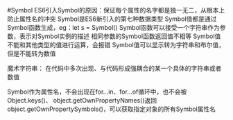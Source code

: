 #Symbol
  ES6引入Symbol的原因：保证每个属性的名字都是独一无二，从根本上防止属性名的冲突
  Symbol是ES6新引入的第七种数据类型
  Symbol值都是通过Symbol函数生成，eg：let s = Symbol()
  Symbol函数可以接受一个字符串作为参数，表示对Symbol实例的描述
  相同参数的Symbol函数返回值不相等
  Symbol值不能和其他类型的值进行运算，会报错
  Symbol值可以显示转为字符串和布尔值，但是不能转为数值

  魔术字符串：
  在代码中多次出现、与代码形成强耦合的某一个具体的字符串或者数值

  Symbol作为属性名，不会出现在for...in、for...of循环中，也不会被Object.keys()、
  object.getOwnPropertyNames()返回
  object.getOwnPropertySymbols()，可以获取指定对象的所有Symbol属性名

  